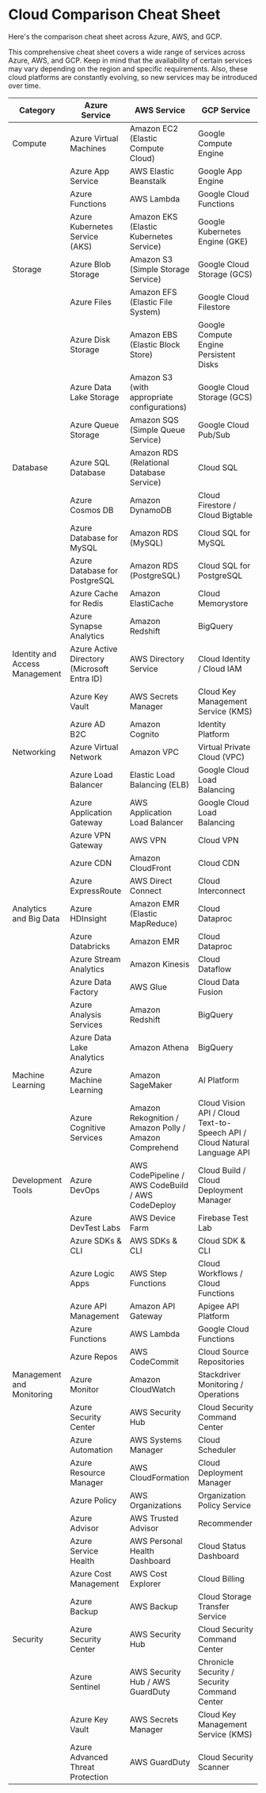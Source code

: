 
# Cloud Comparison Cheat Sheet

Here's the comparison cheat sheet across Azure, AWS, and GCP.

This comprehensive cheat sheet covers a wide range of services across Azure, AWS, and GCP. Keep in mind that the availability of certain services may vary depending on the region and specific requirements. Also, these cloud platforms are constantly evolving, so new services may be introduced over time.

| Category                    | Azure Service              | AWS Service                    | GCP Service                   |
|-----------------------------|----------------------------|--------------------------------|-------------------------------|
| Compute                     | Azure Virtual Machines     | Amazon EC2 (Elastic Compute Cloud)  | Google Compute Engine        |
|                             | Azure App Service          | AWS Elastic Beanstalk          | Google App Engine            |
|                             | Azure Functions            | AWS Lambda                     | Google Cloud Functions       |
|                             | Azure Kubernetes Service (AKS)   | Amazon EKS (Elastic Kubernetes Service)                     | Google Kubernetes Engine (GKE)|
| Storage                     | Azure Blob Storage         | Amazon S3 (Simple Storage Service)  | Google Cloud Storage (GCS)   |
|                             | Azure Files                | Amazon EFS (Elastic File System)                    | Google Cloud Filestore       |
|                             | Azure Disk Storage         | Amazon EBS (Elastic Block Store)                    | Google Compute Engine Persistent Disks |
|                             | Azure Data Lake Storage    | Amazon S3 (with appropriate configurations) | Google Cloud Storage (GCS)   |
|                             | Azure Queue Storage        | Amazon SQS (Simple Queue Service)                    | Google Cloud Pub/Sub         |
| Database                    | Azure SQL Database         | Amazon RDS (Relational Database Service)                     | Cloud SQL                     |
|                             | Azure Cosmos DB            | Amazon DynamoDB                | Cloud Firestore / Cloud Bigtable|
|                             | Azure Database for MySQL   | Amazon RDS (MySQL)             | Cloud SQL for MySQL          |
|                             | Azure Database for PostgreSQL | Amazon RDS (PostgreSQL)       | Cloud SQL for PostgreSQL     |
|                             | Azure Cache for Redis      | Amazon ElastiCache             | Cloud Memorystore             |
|                             | Azure Synapse Analytics    | Amazon Redshift                | BigQuery                     |
| Identity and Access Management | Azure Active Directory (Microsoft Entra ID)  | AWS Directory Service          | Cloud Identity / Cloud IAM   |
|                             | Azure Key Vault            | AWS Secrets Manager            | Cloud Key Management Service (KMS) |
|                             | Azure AD B2C               | Amazon Cognito                 | Identity Platform            |
| Networking                  | Azure Virtual Network      | Amazon VPC                     | Virtual Private Cloud (VPC)  |
|                             | Azure Load Balancer        | Elastic Load Balancing (ELB)   | Google Cloud Load Balancing  |
|                             | Azure Application Gateway  | AWS Application Load Balancer  | Google Cloud Load Balancing  |
|                             | Azure VPN Gateway          | AWS VPN                        | Cloud VPN                    |
|                             | Azure CDN                  | Amazon CloudFront              | Cloud CDN                    |
|                             | Azure ExpressRoute         | AWS Direct Connect             | Cloud Interconnect           |
| Analytics and Big Data      | Azure HDInsight            | Amazon EMR (Elastic MapReduce)                    | Cloud Dataproc                |
|                             | Azure Databricks           | Amazon EMR                     | Cloud Dataproc                |
|                             | Azure Stream Analytics     | Amazon Kinesis                 | Cloud Dataflow               |
|                             | Azure Data Factory         | AWS Glue                       | Cloud Data Fusion            |
|                             | Azure Analysis Services    | Amazon Redshift                | BigQuery                     |
|                             | Azure Data Lake Analytics  | Amazon Athena                  | BigQuery                     |
| Machine Learning            | Azure Machine Learning     | Amazon SageMaker               | AI Platform                  |
|                             | Azure Cognitive Services   | Amazon Rekognition / Amazon Polly / Amazon Comprehend | Cloud Vision API / Cloud Text-to-Speech API / Cloud Natural Language API |
| Development Tools           | Azure DevOps               | AWS CodePipeline / AWS CodeBuild / AWS CodeDeploy | Cloud Build / Cloud Deployment Manager |
|                             | Azure DevTest Labs         | AWS Device Farm                | Firebase Test Lab            |
|                             | Azure SDKs & CLI          | AWS SDKs & CLI                 | Cloud SDK & CLI              |
|                             | Azure Logic Apps           | AWS Step Functions             | Cloud Workflows / Cloud Functions |
|                             | Azure API Management       | Amazon API Gateway             | Apigee API Platform           |
|                             | Azure Functions            | AWS Lambda                     | Google Cloud Functions       |
|                             | Azure Repos                | AWS CodeCommit                 | Cloud Source Repositories    |
| Management and Monitoring   | Azure Monitor              | Amazon CloudWatch              | Stackdriver Monitoring / Operations |
|                             | Azure Security Center      | AWS Security Hub               | Cloud Security Command Center|
|                             | Azure Automation           | AWS Systems Manager            | Cloud Scheduler               |
|                             | Azure Resource Manager     | AWS CloudFormation             | Cloud Deployment Manager      |
|                             | Azure Policy               | AWS Organizations              | Organization Policy Service  |
|                             | Azure Advisor              | AWS Trusted Advisor            | Recommender                  |
|                             | Azure Service Health       | AWS Personal Health Dashboard | Cloud Status Dashboard        |
|                             | Azure Cost Management     | AWS Cost Explorer              | Cloud Billing                 |
|                             | Azure Backup               | AWS Backup                     | Cloud Storage Transfer Service |
| Security                    | Azure Security Center      | AWS Security Hub               | Cloud Security Command Center|
|                             | Azure Sentinel             | AWS Security Hub / AWS GuardDuty | Chronicle Security / Security Command Center |
|                             | Azure Key Vault            | AWS Secrets Manager            | Cloud Key Management Service (KMS) |
|                             | Azure Advanced Threat Protection | AWS GuardDuty              | Cloud Security Scanner        |
